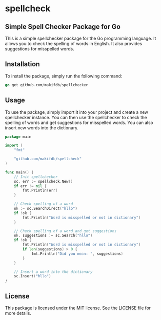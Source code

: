 # spellcheck

## Simple Spell Checker Package for Go
This is a simple spellchecker package for the Go programming language. It allows you to check the spelling of words in English. It also provides suggestions for misspelled words.

## Installation
To install the package, simply run the following command:

```go
go get github.com/makifdb/spellchecker
```

## Usage
To use the package, simply import it into your project and create a new spellchecker instance. You can then use the spellchecker to check the spelling of words and get suggestions for misspelled words. You can also insert new words into the dictionary.

```go
package main

import (
	"fmt"

	"github.com/makifdb/spellcheck"
)

func main() {
	// Init spellchecker
	sc, err := spellcheck.New()
	if err != nil {
		fmt.Println(err)
	}

	// Check spelling of a word
	ok := sc.SearchDirect("hllo")
	if !ok {
		fmt.Println("Word is misspelled or not in dictionary")
	}

	// Check spelling of a word and get suggestions
	ok, suggestions := sc.Search("hllo")
	if !ok {
		fmt.Println("Word is misspelled or not in dictionary")
		if len(suggestions) > 0 {
			fmt.Println("Did you mean: ", suggestions)
		}
	}

	// Insert a word into the dictionary
	sc.Insert("hllo")
}
```

## License
This package is licensed under the MIT license. See the LICENSE file for more details.